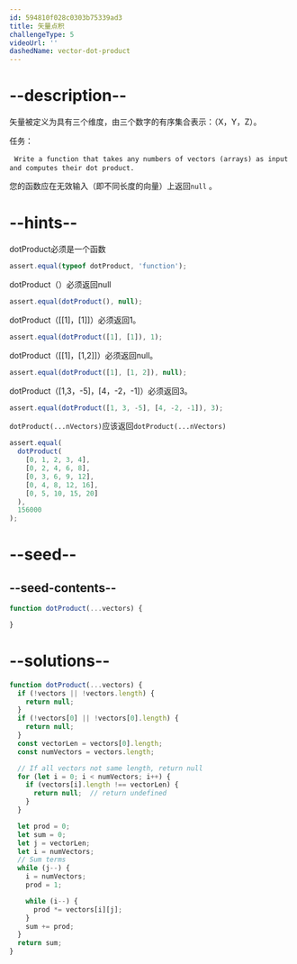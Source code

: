 ```yaml
---
id: 594810f028c0303b75339ad3
title: 矢量点积
challengeType: 5
videoUrl: ''
dashedName: vector-dot-product
---
```


# --description--

<p>矢量被定义为具有三个维度，由三个数字的有序集合表示：（X，Y，Z）。 </p><p>任务： </p><pre> <code>Write a function that takes any numbers of vectors (arrays) as input and computes their dot product.</code> </pre><p>您的函数应在无效输入（即不同长度的向量）上返回<code>null</code> 。 </p><p></p>

# --hints--

dotProduct必须是一个函数

```js
assert.equal(typeof dotProduct, 'function');
```

dotProduct（）必须返回null

```js
assert.equal(dotProduct(), null);
```

dotProduct（\[[1]，[1]]）必须返回1。

```js
assert.equal(dotProduct([1], [1]), 1);
```

dotProduct（\[[1]，[1,2]]）必须返回null。

```js
assert.equal(dotProduct([1], [1, 2]), null);
```

dotProduct（[1,3，-5]，[4，-2，-1]）必须返回3。

```js
assert.equal(dotProduct([1, 3, -5], [4, -2, -1]), 3);
```

`dotProduct(...nVectors)`应该返回`dotProduct(...nVectors)`

```js
assert.equal(
  dotProduct(
    [0, 1, 2, 3, 4],
    [0, 2, 4, 6, 8],
    [0, 3, 6, 9, 12],
    [0, 4, 8, 12, 16],
    [0, 5, 10, 15, 20]
  ),
  156000
);
```

# --seed--

## --seed-contents--

```js
function dotProduct(...vectors) {

}
```

# --solutions--

```js
function dotProduct(...vectors) {
  if (!vectors || !vectors.length) {
    return null;
  }
  if (!vectors[0] || !vectors[0].length) {
    return null;
  }
  const vectorLen = vectors[0].length;
  const numVectors = vectors.length;

  // If all vectors not same length, return null
  for (let i = 0; i < numVectors; i++) {
    if (vectors[i].length !== vectorLen) {
      return null;  // return undefined
    }
  }

  let prod = 0;
  let sum = 0;
  let j = vectorLen;
  let i = numVectors;
  // Sum terms
  while (j--) {
    i = numVectors;
    prod = 1;

    while (i--) {
      prod *= vectors[i][j];
    }
    sum += prod;
  }
  return sum;
}
```
